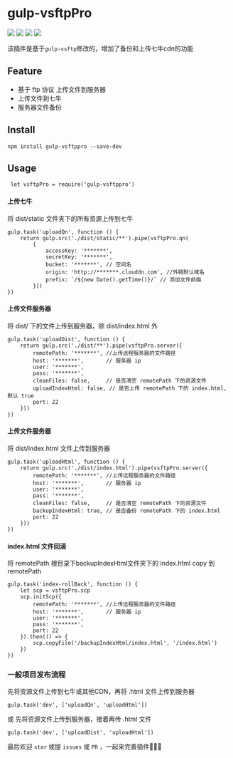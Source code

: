 # gulp-vsftpPro

![](https://img.shields.io/npm/v/gulp-vsftppro.svg?style=flat-square)
![](https://img.shields.io/david/cnpm/npminstall.svg?style=flat-square)
![](https://img.shields.io/npm/dm/gulp-vsftppro.svg?style=flat-square)
![](https://img.shields.io/npm/l/gulp-vsftppro.svg)

该插件是基于`gulp-vsftp`修改的，增加了备份和上传七牛cdn的功能

## Feature

   - 基于 ftp 协议 上传文件到服务器
   - 上传文件到七牛
   - 服务器文件备份


## Install
```
npm install gulp-vsftppro --save-dev
```

## Usage
```
 let vsftpPro = require('gulp-vsftppro')
```

#### 上传七牛

将 dist/static 文件夹下的所有资源上传到七牛


```
gulp.task('uploadQn', function () {
    return gulp.src('./dist/static/**').pipe(vsftpPro.qn(
        {
            accessKey: '*******',
            secretKey: '*******',
            bucket: '*******', // 空间名
            origin: 'http://*******.clouddn.com', //外链默认域名
            prefix: `/${new Date().getTime()}/` // 添加文件前缀
        }))
})
```

#### 上传文件服务器

将 dist/ 下的文件上传到服务器，除 dist/index.html 外

```
gulp.task('uploadDist', function () {
    return gulp.src('./dist/**').pipe(vsftpPro.server({
        remotePath: '*******', //上传远程服务器的文件路径
        host: '*******',       // 服务器 ip
        user: '*******',
        pass: '*******',
        cleanFiles: false,     // 是否清空 remotePath 下的资源文件
        uploadIndexHtml: false, // 是否上传 remotePath 下的 index.html,默认 true
        port: 22
    }))
})
```

#### 上传文件服务器

将 dist/index.html 文件上传到服务器

```
gulp.task('uploadHtml', function () {
    return gulp.src('./dist/index.html').pipe(vsftpPro.server({
        remotePath: '*******', //上传远程服务器的文件路径
        host: '*******',       // 服务器 ip
        user: '*******',
        pass: '*******',
        cleanFiles: false,     // 是否清空 remotePath 下的资源文件
        backupIndexHtml: true, // 是否备份 remotePath 下的 index.html
        port: 22
    }))
})
```

#### index.html 文件回滚

将 remotePath 根目录下backupIndexHtml文件夹下的 index.html copy 到 remotePath

```
gulp.task('index-rollBack', function () {
    let scp = vsftpPro.scp
    scp.initScp({
        remotePath: '*******', //上传远程服务器的文件路径
        host: '*******',       // 服务器 ip
        user: '*******',
        pass: '*******',
        port: 22
    }).then(() => {
        scp.copyFile('/backupIndexHtml/index.html', '/index.html')
    })
})
```

### 一般项目发布流程

先将资源文件上传到七牛或其他CDN，再将 .html 文件上传到服务器

```
gulp.task('dev', ['uploadQn', 'uploadHtml'])
```

或 先将资源文件上传到服务器，接着再传 .html 文件

```
gulp.task('dev', ['uploadDist', 'uploadHtml'])
```

最后欢迎 `star` 或提 `issues` 或 `PR` ，一起来完善插件👏👏👏
